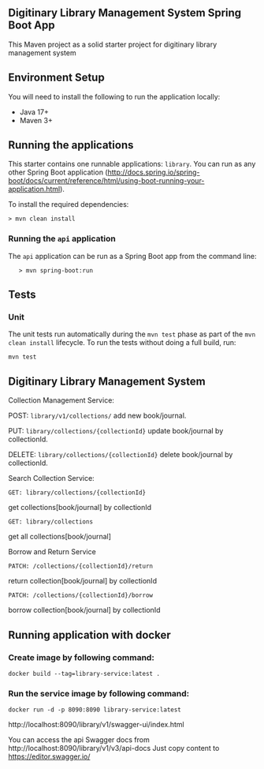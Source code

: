 ## Digitinary Library Management System Spring Boot App

This Maven project as a solid starter project for digitinary library management system

## Environment Setup

You will need to install the following to run the application locally:

* Java 17+
* Maven 3+

## Running the applications

This starter contains one runnable applications: `library`. You can run as any other Spring Boot application
(http://docs.spring.io/spring-boot/docs/current/reference/html/using-boot-running-your-application.html).

To install the required dependencies:

```
> mvn clean install
```

### Running the `api` application

The `api` application can be run as a Spring Boot app from the command line:

```
   > mvn spring-boot:run
```

## Tests

### Unit

The unit tests run automatically during the `mvn test` phase as part of the `mvn clean install` lifecycle. To run the
tests without doing a full build, run:

```
mvn test
```

## Digitinary Library Management System

Collection Management Service:

POST: `library/v1/collections/`
add new book/journal.

PUT: `library/collections/{collectionId}`
update book/journal by collectionId.

DELETE: `library/collections/{collectionId}`
delete book/journal by collectionId.

Search Collection Service:

```
GET: library/collections/{collectionId}
```

get collections[book/journal] by collectionId

```
GET: library/collections
```

get all collections[book/journal]

Borrow and Return Service

```
PATCH: /collections/{collectionId}/return
```

return collection[book/journal] by collectionId

```
PATCH: /collections/{collectionId}/borrow
```

borrow collection[book/journal] by collectionId

## Running application with docker

### Create image by following command:

```
docker build --tag=library-service:latest .
```

### Run the service image by following command:

```
docker run -d -p 8090:8090 library-service:latest
```

http://localhost:8090/library/v1/swagger-ui/index.html

You can access the api Swagger docs from http://localhost:8090/library/v1/v3/api-docs
Just copy content to https://editor.swagger.io/
